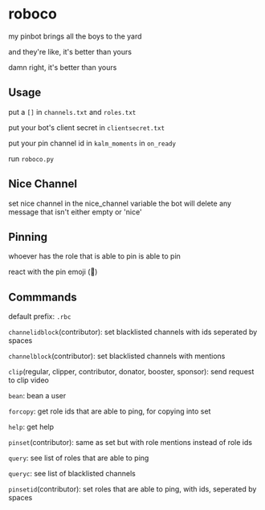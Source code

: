 # roboco

my pinbot brings all the boys to the yard

and they're like, it's better than yours

damn right, it's better than yours

## Usage

put a `[]` in `channels.txt` and `roles.txt`

put your bot's client secret in `clientsecret.txt`

put your pin channel id in `kalm_moments` in `on_ready`

run `roboco.py`

## Nice Channel

set nice channel in the nice_channel variable
the bot will delete any message that isn't either empty or 'nice'

## Pinning

whoever has the role that is able to pin is able to pin

react with the pin emoji (📌)

## Commmands

default prefix: `.rbc`

`channelidblock`(contributor): set blacklisted channels with ids seperated by spaces

`channelblock`(contributor): set blacklisted channels with mentions

`clip`(regular, clipper, contributor, donator, booster, sponsor): send request to clip video

`bean`: bean a user

`forcopy`: get role ids that are able to ping, for copying into set

`help`: get help

`pinset`(contributor): same as set but with role mentions instead of role ids

`query`: see list of roles that are able to ping

`queryc`: see list of blacklisted channels

`pinsetid`(contributor): set roles that are able to ping, with ids, seperated by spaces
